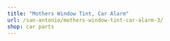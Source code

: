 ```yaml
---
title: "Mothers Window Tint, Car Alarm"
url: /san-antonio/mothers-window-tint-car-alarm-3/
shop: car parts
---
```

